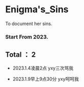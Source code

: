# Enigma's_Sins
To document her sins.

### Start From 2023.

## Total ： 2



- 2023.1.4凌晨2点  yxy三次骂我

- 2023.1.9早上9点30分 yxy呵呵我
